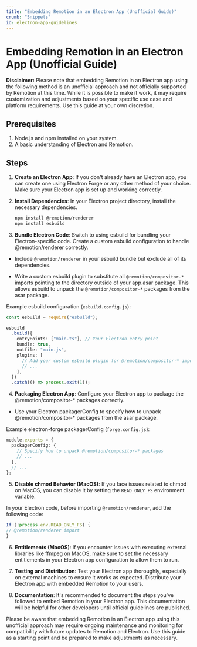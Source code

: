 ```yaml
---
title: "Embedding Remotion in an Electron App (Unofficial Guide)"
crumb: "Snippets"
id: electron-app-guidelines
---
```


# Embedding Remotion in an Electron App (Unofficial Guide)

**Disclaimer:** Please note that embedding Remotion in an Electron app using the following method is an unofficial approach and not officially supported by Remotion at this time. While it is possible to make it work, it may require customization and adjustments based on your specific use case and platform requirements. Use this guide at your own discretion.

## Prerequisites

1. Node.js and npm installed on your system.
2. A basic understanding of Electron and Remotion.

## Steps

1. **Create an Electron App**: If you don't already have an Electron app, you can create one using Electron Forge or any other method of your choice. Make sure your Electron app is set up and working correctly.

2. **Install Dependencies**: In your Electron project directory, install the necessary dependencies.

   ```bash
   npm install @remotion/renderer
   npm install esbuild
   ```

3. **Bundle Electron Code**: Switch to using esbuild for bundling your Electron-specific code. Create a custom esbuild configuration to handle @remotion/renderer correctly.

- Include `@remotion/renderer` in your esbuild bundle but exclude all of its dependencies.

- Write a custom esbuild plugin to substitute all `@remotion/compositor-*` imports pointing to the directory outside of your app.asar package. This allows esbuild to unpack the `@remotion/compositor-*` packages from the asar package.

Example esbuild configuration (`esbuild.config.js`):

```ts
const esbuild = require("esbuild");

esbuild
  .build({
    entryPoints: ["main.ts"], // Your Electron entry point
    bundle: true,
    outfile: "main.js",
    plugins: [
      // Add your custom esbuild plugin for @remotion/compositor-* imports
      // ...
    ],
  })
  .catch(() => process.exit(1));
```

4. **Packaging Electron App**: Configure your Electron app to package the @remotion/compositor-\* packages correctly.

- Use your Electron packagerConfig to specify how to unpack @remotion/compositor-\* packages from the asar package.

Example electron-forge packagerConfig (`forge.config.js`):

```ts
module.exports = {
  packagerConfig: {
    // Specify how to unpack @remotion/compositor-* packages
    // ...
  },
  // ...
};
```

5. **Disable chmod Behavior (MacOS)**: If you face issues related to chmod on MacOS, you can disable it by setting the `READ_ONLY_FS` environment variable.

In your Electron code, before importing `@remotion/renderer`, add the following code:

```ts
If (!process.env.READ_ONLY_FS) {
// @remotion/renderer import
}
```

6. **Entitlements (MacOS)**: If you encounter issues with executing external libraries like ffmpeg on MacOS, make sure to set the necessary entitlements in your Electron app configuration to allow them to run.

7. **Testing and Distribution**: Test your Electron app thoroughly, especially on external machines to ensure it works as expected. Distribute your Electron app with embedded Remotion to your users.

8. **Documentation**: It's recommended to document the steps you've followed to embed Remotion in your Electron app. This documentation will be helpful for other developers until official guidelines are published.

Please be aware that embedding Remotion in an Electron app using this unofficial approach may require ongoing maintenance and monitoring for compatibility with future updates to Remotion and Electron. Use this guide as a starting point and be prepared to make adjustments as necessary.
